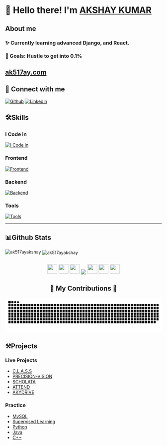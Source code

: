 # 👋 Hello there! I'm [AKSHAY KUMAR](https://github.com/ak517ayakshay)

## About me

### ✨ Currently learning advanced Django, and React.

### 🎯 Goals: Hustle to get into 0.1%

## [ak517ay.com](https://ak517ay.vercel.app/)
## 🚀 Connect with me


[![Github](https://skillicons.dev/icons?i=github)](https://github.com/ak517ayakshay)
[![Linkedin](https://skillicons.dev/icons?i=linkedin)](https://www.linkedin.com/in/akshay-kumar-7a8857255/)

## 🛠Skills

### I Code in

[![I Code in](https://skillicons.dev/icons?i=c,cpp,python)](https://github.com/ak517ayakshay)

### Frontend

[![Frontend](https://skillicons.dev/icons?i=html,css,bootstrap,tailwind,figma)](https://github.com/ak517ayakshay)

### Backend

[![Backend](https://skillicons.dev/icons?i=mysql,django)](https://github.com/ak517ayakshay)

### Tools

[![Tools](https://skillicons.dev/icons?i=git,github,githubactions,vercel,vscode)](https://github.com/ak517ayakshay)

<hr>

## 📊Github Stats

<p><img align="left" src="https://github-readme-stats.vercel.app/api/top-langs?username=ak517ayakshay&langs_count=10&show_icons=true&locale=en&theme=radical" alt="ak517ayakshay" /></p>
 
<p>&nbsp;<img align="center" src="https://github-readme-streak-stats.herokuapp.com/?user=ak517ayakshay&theme=radical" alt="ak517ayakshay" /></p>

<h2 align="center">
<img src="https://firebasestorage.googleapis.com/v0/b/storage-2a9f1.appspot.com/o/github-readme-img%2Fparty-parrot.gif?alt=media&token=27a30ea7-24f3-46db-97bd-69351d5411ea" width="31" height="31"/>
<img src="https://firebasestorage.googleapis.com/v0/b/storage-2a9f1.appspot.com/o/github-readme-img%2Fparty-parrot.gif?alt=media&token=27a30ea7-24f3-46db-97bd-69351d5411ea" width="31" height="31"/>
<img src="https://firebasestorage.googleapis.com/v0/b/storage-2a9f1.appspot.com/o/github-readme-img%2Fparty-parrot.gif?alt=media&token=27a30ea7-24f3-46db-97bd-69351d5411ea" width="31" height="31"/>
<img src="https://komarev.com/ghpvc/?username=100percentBAKA&&style=round-square" align="center" />
<img src="https://firebasestorage.googleapis.com/v0/b/storage-2a9f1.appspot.com/o/github-readme-img%2Fparty-parrot-2.gif?alt=media&token=4d7be19e-492c-4f18-9ea2-3773989b2721" width="31" height="31"/>
<img src="https://firebasestorage.googleapis.com/v0/b/storage-2a9f1.appspot.com/o/github-readme-img%2Fparty-parrot-2.gif?alt=media&token=4d7be19e-492c-4f18-9ea2-3773989b2721" width="31" height="31"/>
<img src="https://firebasestorage.googleapis.com/v0/b/storage-2a9f1.appspot.com/o/github-readme-img%2Fparty-parrot-2.gif?alt=media&token=4d7be19e-492c-4f18-9ea2-3773989b2721" width="31" height="31"/>
</h2>

<div align="center">
  <h2>🐍 My Contributions 🐍</h2>
  <img alt="snake eating my contributions" src="https://raw.githubusercontent.com/salesp07/salesp07/output/github-contribution-grid-snake.svg" />
  <br/>
</div>

## ⚒Projects

### Live Projects
- [C.L.A.S.S](https://github.com/ak517ayakshay/C.L.A.S.S)
- [PRECISION-VISION](https://github.com/ak517ayakshay/PRECISION-VISION)
- [SCHOLATA](https://github.com/ak517ayakshay/project-scholata)
- [ATTEND](https://github.com/ak517ayakshay/project-attendence-shortage)
- [AKYDRIVE](https://github.com/ak517ayakshay/project-pcdrive)


### Practice
- [MySQL](https://github.com/ak517ayakshay/my-sql)
- [Supervised Learning](https://github.com/ak517ayakshay/supervised-learning)
- [Python](https://github.com/ak517ayakshay/python)
- [Java](https://github.com/ak517ayakshay/javamain)
- [C++](https://github.com/ak517ayakshay/c-)

